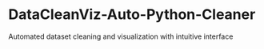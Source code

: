 # DataCleanViz-Auto-Python-Cleaner
Automated dataset cleaning and visualization with intuitive interface
